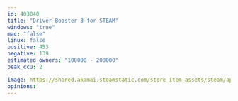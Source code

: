 ```yaml
---
id: 403040
title: "Driver Booster 3 for STEAM"
windows: "true"
mac: "false"
linux: false
positive: 453
negative: 139
estimated_owners: "100000 - 200000"
peak_ccu: 2

image: https://shared.akamai.steamstatic.com/store_item_assets/steam/apps/403040/header.jpg?t=1672128905
opinions:
---
```

